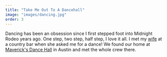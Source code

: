 ```yaml
---
title: "Take Me Out To A Dancehall"
image: "images/dancing.jpg"
order: 3
---
```


Dancing has been an obsession since I first stepped foot into Midnight Rodeo years ago. One step, two step, half step, I love it all. I met my [wife][wife] at a country bar when she asked me for a dance! We found our home at [Maverick's Dance Hall][mavericks] in Austin and met the whole crew there.

[wife]: https://instagram.com/p/B_OccGqFD_c
[mavericks]: http://north.mavericksdancehall.com
